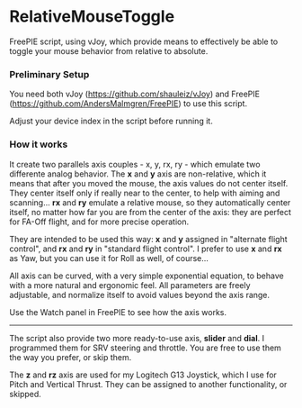 # RelativeMouseToggle
FreePIE script, using vJoy, which provide means to effectively be able to toggle your mouse behavior from relative to absolute.

### Preliminary Setup
You need both vJoy (https://github.com/shauleiz/vJoy) and FreePIE (https://github.com/AndersMalmgren/FreePIE) to use this script.

Adjust your device index in the script before running it. 

### How it works

It create two parallels axis couples - x, y, rx, ry - which emulate two differente analog behavior. The **x** and **y** axis are non-relative, which it means that after you moved the mouse, the axis values do not center itself. They center itself only if really near to the center, to help with aiming and scanning... **rx** and **ry** emulate a relative mouse, so they automatically center itself, no matter how far you are from the center of the axis: they are perfect for FA-Off flight, and for more precise operation.

They are intended to be used this way: **x** and **y** assigned in "alternate flight control", and **rx** and **ry** in "standard flight control". 
I prefer to use **x** and **rx** as Yaw, but you can use it for Roll as well, of course...

All axis can be curved, with a very simple exponential equation, to behave with a more natural and ergonomic feel. 
All parameters are freely adjustable, and normalize itself to avoid values beyond the axis range.

Use the Watch panel in FreePIE to see how the axis works.

---

The script also provide two more ready-to-use axis, **slider** and **dial**. I programmed them for SRV steering and throttle. You are free to use them the way you prefer, or skip them.

The **z** and **rz** axis are used for my Logitech G13 Joystick, which I use for Pitch and Vertical Thrust. They can be assigned to another functionality, or skipped.
